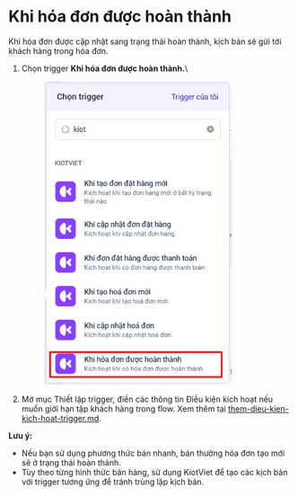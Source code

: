 # Khi hóa đơn được hoàn thành

Khi hóa đơn được cập nhật sang trạng thái hoàn thành, kịch bản sẽ gửi tới khách hàng trong hóa đơn.

1.  Chọn trigger **Khi hóa đơn được hoàn thành.**\


    <figure><img src="../../../../.gitbook/assets/image (648).png" alt="" width="335"><figcaption></figcaption></figure>
2. Mở mục Thiết lập trigger, điền các thông tin Điều kiện kích hoạt nếu muốn giới hạn tập khách hàng trong flow. Xem thêm tại [them-dieu-kien-kich-hoat-trigger.md](../them-dieu-kien-kich-hoat-trigger.md "mention").

**Lưu ý:**&#x20;

* Nếu bạn sử dụng phương thức bán nhanh, bán thường hóa đơn tạo mới sẽ ở trạng thái hoàn thành.
* Tùy theo từng hình thức bán hàng, sử dụng KiotViet để tạo các kịch bản với trigger tương ứng để tránh trùng lặp kịch bản.
